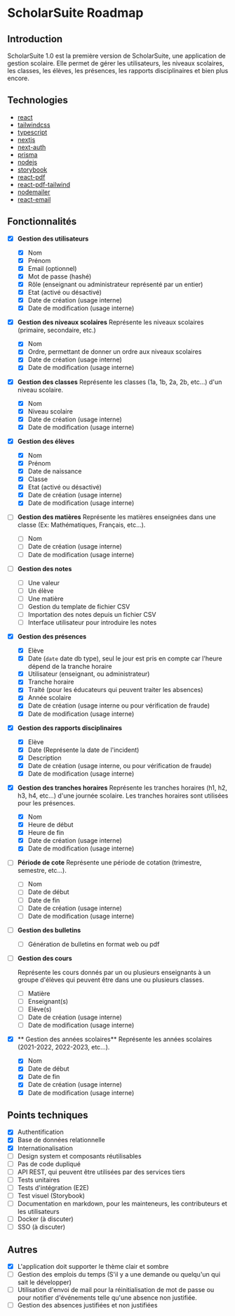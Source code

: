 # ScholarSuite Roadmap

## Introduction

ScholarSuite 1.0 est la première version de ScholarSuite, une application de gestion scolaire. Elle permet de gérer les utilisateurs, les niveaux scolaires, les classes, les élèves, les présences, les rapports disciplinaires et bien plus encore.

## Technologies

- [react](https://reactjs.org/)
- [tailwindcss](https://tailwindcss.com/)
- [typescript](https://www.typescriptlang.org/)
- [nextjs](https://nextjs.org/)
- [next-auth](https://next-auth.js.org/)
- [prisma](https://www.prisma.io/)
- [nodejs](https://nodejs.org/)
- [storybook](https://storybook.js.org/)
- [react-pdf](https://react-pdf.org/)
- [react-pdf-tailwind](https://www.npmjs.com/package/react-pdf-tailwind)
- [nodemailer](https://nodemailer.com/)
- [react-email](https://nodemailer.com)

## Fonctionnalités

- [x] **Gestion des utilisateurs**

  - [x] Nom
  - [x] Prénom
  - [x] Email (optionnel)
  - [x] Mot de passe (hashé)
  - [x] Rôle (enseignant ou administrateur représenté par un entier)
  - [x] Etat (activé ou désactivé)
  - [x] Date de création (usage interne)
  - [x] Date de modification (usage interne)

- [x] **Gestion des niveaux scolaires**
      Représente les niveaux scolaires (primaire, secondaire, etc.)

  - [x] Nom
  - [x] Ordre, permettant de donner un ordre aux niveaux scolaires
  - [x] Date de création (usage interne)
  - [x] Date de modification (usage interne)

- [x] **Gestion des classes**
      Représente les classes (1a, 1b, 2a, 2b, etc...) d'un niveau scolaire.

  - [x] Nom
  - [x] Niveau scolaire
  - [x] Date de création (usage interne)
  - [x] Date de modification (usage interne)

- [x] **Gestion des élèves**

  - [x] Nom
  - [x] Prénom
  - [x] Date de naissance
  - [x] Classe
  - [x] Etat (activé ou désactivé)
  - [x] Date de création (usage interne)
  - [x] Date de modification (usage interne)

- [ ] **Gestion des matières**
      Représente les matières enseignées dans une classe (Ex: Mathématiques, Français, etc...).

  - [ ] Nom
  - [ ] Date de création (usage interne)
  - [ ] Date de modification (usage interne)

- [ ] **Gestion des notes**

  - [ ] Une valeur
  - [ ] Un élève
  - [ ] Une matière
  - [ ] Gestion du template de fichier CSV
  - [ ] Importation des notes depuis un fichier CSV
  - [ ] Interface utilisateur pour introduire les notes

- [x] **Gestion des présences**

  - [x] Elève
  - [x] Date (`date` date db type), seul le jour est pris en compte car l'heure dépend de la tranche horaire
  - [x] Utilisateur (enseignant, ou administrateur)
  - [x] Tranche horaire
  - [x] Traité (pour les éducateurs qui peuvent traiter les absences)
  - [x] Année scolaire
  - [x] Date de création (usage interne ou pour vérification de fraude)
  - [x] Date de modification (usage interne)

- [x] **Gestion des rapports disciplinaires**

  - [x] Elève
  - [x] Date (Représente la date de l'incident)
  - [x] Description
  - [x] Date de création (usage interne, ou pour vérification de fraude)
  - [x] Date de modification (usage interne)

- [x] **Gestion des tranches horaires**
      Représente les tranches horaires (h1, h2, h3, h4, etc...) d'une journée scolaire. Les tranches horaires sont utilisées pour les présences.

  - [x] Nom
  - [x] Heure de début
  - [x] Heure de fin
  - [x] Date de création (usage interne)
  - [x] Date de modification (usage interne)

- [ ] **Période de cote**
      Représente une période de cotation (trimestre, semestre, etc...).

  - [ ] Nom
  - [ ] Date de début
  - [ ] Date de fin
  - [ ] Date de création (usage interne)
  - [ ] Date de modification (usage interne)

- [ ] **Gestion des bulletins**

  - [ ] Génération de bulletins en format web ou pdf

- [ ] **Gestion des cours**
  <!--
  **Note**:
  Reste beaucoup de question sur sont utilité. Ca à été pensé pour évité par exemple qu'un enseignant ai à chercher dans plusieurs classes pour voir les élèves si il donne cours à plusieurs classes (cours de langue par exemple). Mais comment le gérer dans l'interface utilisateur, car accutellement l'enseignant peut naviguer entre les classes.

  Donc ne pas implémenter temps qu'on a pas une idée claire de son utilité.
  -->

  Représente les cours donnés par un ou plusieurs enseignants à un groupe d'élèves qui peuvent être dans une ou plusieurs classes.

  - [ ] Matière
  - [ ] Enseignant(s)
  - [ ] Elève(s)
  - [ ] Date de création (usage interne)
  - [ ] Date de modification (usage interne)

- [x] ** Gestion des années scolaires**
      Représente les années scolaires (2021-2022, 2022-2023, etc...).

  - [x] Nom
  - [x] Date de début
  - [x] Date de fin
  - [x] Date de création (usage interne)
  - [x] Date de modification (usage interne)

## Points techniques

- [x] Authentification
- [x] Base de données relationnelle
- [x] Internationalisation
- [ ] Design system et composants réutilisables
- [ ] Pas de code dupliqué
- [ ] API REST, qui peuvent être utilisées par des services tiers
- [ ] Tests unitaires
- [ ] Tests d'intégration (E2E)
- [ ] Test visuel (Storybook)
- [ ] Documentation en markdown, pour les mainteneurs, les contributeurs et les utilisateurs
- [ ] Docker (à discuter)
- [ ] SSO (à discuter)

## Autres

- [x] L'application doit supporter le thème clair et sombre
- [ ] Gestion des emplois du temps (S'il y a une demande ou quelqu'un qui sait le développer)
- [ ] Utilisation d'envoi de mail pour la réinitialisation de mot de passe ou pour notifier d'événements telle qu'une absence non justifiée.
- [ ] Gestion des absences justifiées et non justifiées

